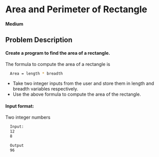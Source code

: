 
# Area and Perimeter of Rectangle
#### Medium
## Problem Description

#### Create a program to find the area of a rectangle.


The formula to compute the area of a rectangle is


```bash
  Area = length * breadth
```



- Take two integer inputs from the user and store them in length and breadth variables respectively.
- Use the above formula to compute the area of the rectangle.


#### Input format:
Two integer numbers
```bash
  Input:
  12
  8
```

```bash
  Output
  96
```



